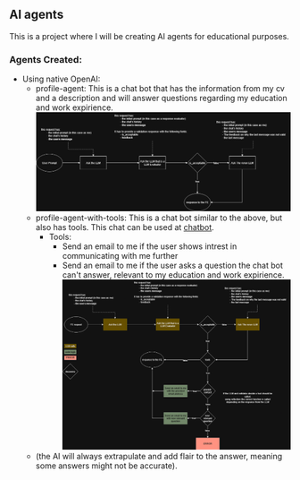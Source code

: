 ## AI agents
This is a project where I will be creating AI agents for educational purposes.

### Agents Created:
 - Using native OpenAI:
    - profile-agent: This is a chat bot that has the information from my cv and a description and will answer questions regarding my education and work expirience.
    ![alt text](src/profile/profile_agent_diagram.png)
    - profile-agent-with-tools: This is a chat bot similar to the above, but also has tools. This chat can be used at [chatbot](https://huggingface.co/spaces/cotinhalol/profile_agent).
      - Tools:
        - Send an email to me if the user shows intrest in communicating with me further
        - Send an email to me if the user asks a question the chat bot can't answer, relevant to my education and work expirience.
      ![alt text](src/profile/profile-agent-with-tools.png)
    - (the AI will always extrapulate and add flair to the answer, meaning some answers might not be accurate).
